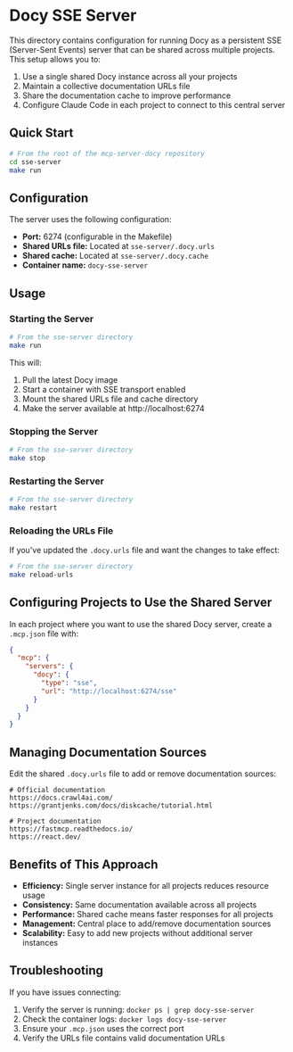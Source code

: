 # Docy SSE Server

This directory contains configuration for running Docy as a persistent SSE (Server-Sent Events) server that can be shared across multiple projects. This setup allows you to:

1. Use a single shared Docy instance across all your projects
2. Maintain a collective documentation URLs file
3. Share the documentation cache to improve performance
4. Configure Claude Code in each project to connect to this central server

## Quick Start

```bash
# From the root of the mcp-server-docy repository
cd sse-server
make run
```

## Configuration

The server uses the following configuration:

- **Port:** 6274 (configurable in the Makefile)
- **Shared URLs file:** Located at `sse-server/.docy.urls`
- **Shared cache:** Located at `sse-server/.docy.cache`
- **Container name:** `docy-sse-server`

## Usage

### Starting the Server

```bash
# From the sse-server directory
make run
```

This will:
1. Pull the latest Docy image
2. Start a container with SSE transport enabled
3. Mount the shared URLs file and cache directory
4. Make the server available at http://localhost:6274

### Stopping the Server

```bash
# From the sse-server directory
make stop
```

### Restarting the Server

```bash
# From the sse-server directory
make restart
```

### Reloading the URLs File

If you've updated the `.docy.urls` file and want the changes to take effect:

```bash
# From the sse-server directory
make reload-urls
```

## Configuring Projects to Use the Shared Server

In each project where you want to use the shared Docy server, create a `.mcp.json` file with:

```json
{
  "mcp": {
    "servers": {
      "docy": {
        "type": "sse",
        "url": "http://localhost:6274/sse"
      }
    }
  }
}
```

## Managing Documentation Sources

Edit the shared `.docy.urls` file to add or remove documentation sources:

```
# Official documentation
https://docs.crawl4ai.com/
https://grantjenks.com/docs/diskcache/tutorial.html

# Project documentation
https://fastmcp.readthedocs.io/
https://react.dev/
```

## Benefits of This Approach

- **Efficiency:** Single server instance for all projects reduces resource usage
- **Consistency:** Same documentation available across all projects
- **Performance:** Shared cache means faster responses for all projects
- **Management:** Central place to add/remove documentation sources
- **Scalability:** Easy to add new projects without additional server instances

## Troubleshooting

If you have issues connecting:

1. Verify the server is running: `docker ps | grep docy-sse-server`
2. Check the container logs: `docker logs docy-sse-server`
3. Ensure your `.mcp.json` uses the correct port
4. Verify the URLs file contains valid documentation URLs
